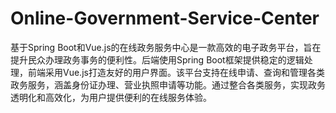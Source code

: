 # Online-Government-Service-Center
基于Spring Boot和Vue.js的在线政务服务中心是一款高效的电子政务平台，旨在提升民众办理政务事务的便利性。后端使用Spring Boot框架提供稳定的逻辑处理，前端采用Vue.js打造友好的用户界面。该平台支持在线申请、查询和管理各类政务服务，涵盖身份证办理、营业执照申请等功能。通过整合各类服务，实现政务透明化和高效化，为用户提供便利的在线服务体验。
